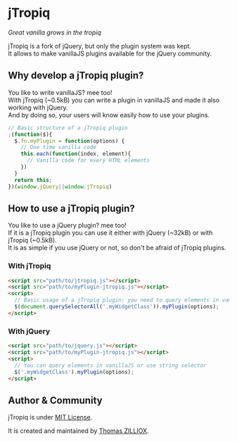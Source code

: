 jTropiq
=======

*Great vanilla grows in the tropiq*

jTropiq is a fork of jQuery, but only the plugin system was kept.  
It allows to make vanillaJS plugins available for the jQuery community.


Why develop a jTropiq plugin?
--------

You like to write vanillaJS? mee too!  
With jTropiq (~0.5kB) you can write a plugin in vanillaJS and made it also working with jQuery.  
And by doing so, your users will know easily how to use your plugins.

```js
// Basic structure of a jTropiq plugin
;(function($){
  $.fn.myPlugin = function(options) {
    // One time vanilla code    
    this.each(function(index, element){
      // Vanilla code for every HTML elements
    })
  }
  return this;
})(window.jQuery||window.jTropiq)
```


How to use a jTropiq plugin?
--------

You like to use a jQuery plugin? mee too!  
If it is a jTropiq plugin you can use it either with jQuery (~32kB) or with jTropiq (~0.5kB).  
It is as simple if you use jQuery or not, so don't be afraid of jTropiq plugins.

### With jTropiq
```html
<script src="path/to/jtropiq.js"></script>
<script src="path/to/myPlugin-jtropiq.js"></script>
<script>
  // Basic usage of a jTropiq plugin: you need to query elements in vanillaJS
  $(document.querySelectorAll('.myWidgetClass')).myPlugin(options);
</script>
```

### With jQuery
```html
<script src="path/to/jquery.js"></script>
<script src="path/to/myPlugin-jtropiq.js"></script>
<script>
  // You can query elements in vanillaJS or use string selector
  $('.myWidgetClass').myPlugin(options);
</script>
```


Author & Community
--------

jTropiq is under [MIT License](http://opensource.org/licenses/MIT).

It is created and maintained by [Thomas ZILLIOX](http://zilliox.me).  
